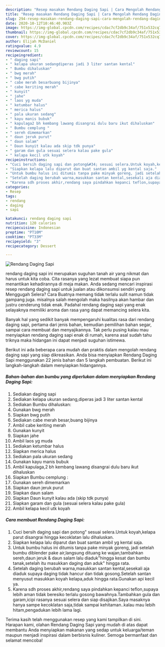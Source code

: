 ```yaml
---
description: "Resep masakan Rendang Daging Sapi | Cara Mengolah Rendang Daging Sapi Yang Enak Dan Mudah"
title: "Resep masakan Rendang Daging Sapi | Cara Mengolah Rendang Daging Sapi Yang Enak Dan Mudah"
slug: 294-resep-masakan-rendang-daging-sapi-cara-mengolah-rendang-daging-sapi-yang-enak-dan-mudah
date: 2020-10-12T10:46:40.903Z
image: https://img-global.cpcdn.com/recipes/cdac7cf2db9c34af/751x532cq70/rendang-daging-sapi-foto-resep-utama.jpg
thumbnail: https://img-global.cpcdn.com/recipes/cdac7cf2db9c34af/751x532cq70/rendang-daging-sapi-foto-resep-utama.jpg
cover: https://img-global.cpcdn.com/recipes/cdac7cf2db9c34af/751x532cq70/rendang-daging-sapi-foto-resep-utama.jpg
author: Elijah McDaniel
ratingvalue: 4.9
reviewcount: 15
recipeingredient:
- " daging sapi"
- " kelapa ukuran sedangdiperas jadi 3 liter santan kental"
- " Bumbu dihaluskan"
- " bwg merah"
- " bwg putih"
- " cabe merah besarbuang bijinya"
- " cabe keriting merah"
- " kunyit"
- " jahe"
- " laos yg muda"
- " ketumbar halus"
- " merica halus"
- " pala ukuran sedang"
- " kayu manis bubuk"
- " kapulaga2 bh kembang lawang disangrai dulu baru ikut dihaluskan"
- " Bumbu cemplung "
- " sereh dimemarkan"
- " daun jeruk purut"
- " daun salam"
- " Daun kunyit kalau ada skip tdk punya"
- " garam dan gula sesuai selera kalau pake gula"
- " kelapa kecil utk koyah"
recipeinstructions:
- "Cuci bersih daging sapi dan potong&#34; sesuai selera.Untuk koyah,kelapa parut disangrai hingga kecoklatan lalu dihaluskan."
- "Siapkan kelapa lalu diparut dan buat santan ambil yg kental saja."
- "Untuk bumbu halus ini ditumis tanpa pake minyak goreng, jadi setelah bumbu diblender pake air,langsung dituang ke wajan,tambahkan sereh,daun jeruk &amp; daun salam lalu diaduk&#34;hingga kesat dan bumbu tanak,setelah itu masukkan daging dan aduk&#34; hingga rata."
- "Setelah daging berubah warna,masukkan santan kental,sesekali aja diaduk supaya daging tidak hancur dan tidak gosong.Setelah santan menyusut masukkan koyah kelapa,aduk hingga rata.Gunakan api kecil ya."
- "Karena sdh proses akhir,rendang saya pindahkan kepanci teflon,supaya lebih aman tidak beresiko terlalu gosong bawahnya.Tambahkan gula dan garam,icipi rasanya sesuai selera dan siap disajikan.Saya masaknya hanya sampe kecoklatan saja,tidak sampai kehitaman..kalau mau lebih hitam,pengadukan lebih lama lagi."
categories:
- Resep
tags:
- rendang
- daging
- sapi

katakunci: rendang daging sapi 
nutrition: 120 calories
recipecuisine: Indonesian
preptime: "PT10M"
cooktime: "PT33M"
recipeyield: "3"
recipecategory: Dessert

---
```



![Rendang Daging Sapi](https://img-global.cpcdn.com/recipes/cdac7cf2db9c34af/751x532cq70/rendang-daging-sapi-foto-resep-utama.jpg)


rendang daging sapi ini merupakan suguhan tanah air yang nikmat dan harus untuk kita coba. Cita rasanya yang lezat membuat siapa pun menantikan kehadirannya di meja makan.
Anda sedang mencari inspirasi resep rendang daging sapi untuk jualan atau dikonsumsi sendiri yang Menggugah Selera? Cara Buatnya memang tidak terlalu sulit namun tidak gampang juga. misalnya salah mengolah maka hasilnya akan hambar dan justru cenderung tidak enak. Padahal rendang daging sapi yang enak selayaknya memiliki aroma dan rasa yang dapat memancing selera kita.

Banyak hal yang sedikit banyak mempengaruhi kualitas rasa dari rendang daging sapi, pertama dari jenis bahan, kemudian pemilihan bahan segar, sampai cara membuat dan menyajikannya. Tak perlu pusing kalau mau menyiapkan rendang daging sapi enak di rumah, karena asal sudah tahu triknya maka hidangan ini dapat menjadi suguhan istimewa.




Berikut ini ada beberapa cara mudah dan praktis dalam mengolah rendang daging sapi yang siap dikreasikan. Anda bisa menyiapkan Rendang Daging Sapi menggunakan 22 jenis bahan dan 5 langkah pembuatan. Berikut ini langkah-langkah dalam menyiapkan hidangannya.

<!--inarticleads1-->

##### Bahan-bahan dan bumbu yang diperlukan dalam menyiapkan Rendang Daging Sapi:

1. Sediakan  daging sapi
1. Sediakan  kelapa ukuran sedang,diperas jadi 3 liter santan kental
1. Sediakan  Bumbu dihaluskan:
1. Gunakan  bwg merah
1. Siapkan  bwg putih
1. Sediakan  cabe merah besar,buang bijinya
1. Ambil  cabe keriting merah
1. Gunakan  kunyit
1. Siapkan  jahe
1. Ambil  laos yg muda
1. Sediakan  ketumbar halus
1. Siapkan  merica halus
1. Sediakan  pala ukuran sedang
1. Gunakan  kayu manis bubuk
1. Ambil  kapulaga,2 bh kembang lawang disangrai dulu baru ikut dihaluskan
1. Siapkan  Bumbu cemplung :
1. Gunakan  sereh dimemarkan
1. Siapkan  daun jeruk purut
1. Siapkan  daun salam
1. Siapkan  Daun kunyit kalau ada (skip tdk punya)
1. Siapkan  garam dan gula (sesuai selera kalau pake gula)
1. Ambil  kelapa kecil utk koyah




<!--inarticleads2-->

##### Cara membuat Rendang Daging Sapi:

1. Cuci bersih daging sapi dan potong&#34; sesuai selera.Untuk koyah,kelapa parut disangrai hingga kecoklatan lalu dihaluskan.
1. Siapkan kelapa lalu diparut dan buat santan ambil yg kental saja.
1. Untuk bumbu halus ini ditumis tanpa pake minyak goreng, jadi setelah bumbu diblender pake air,langsung dituang ke wajan,tambahkan sereh,daun jeruk &amp; daun salam lalu diaduk&#34;hingga kesat dan bumbu tanak,setelah itu masukkan daging dan aduk&#34; hingga rata.
1. Setelah daging berubah warna,masukkan santan kental,sesekali aja diaduk supaya daging tidak hancur dan tidak gosong.Setelah santan menyusut masukkan koyah kelapa,aduk hingga rata.Gunakan api kecil ya.
1. Karena sdh proses akhir,rendang saya pindahkan kepanci teflon,supaya lebih aman tidak beresiko terlalu gosong bawahnya.Tambahkan gula dan garam,icipi rasanya sesuai selera dan siap disajikan.Saya masaknya hanya sampe kecoklatan saja,tidak sampai kehitaman..kalau mau lebih hitam,pengadukan lebih lama lagi.




Terima kasih telah menggunakan resep yang kami tampilkan di sini. Harapan kami, olahan Rendang Daging Sapi yang mudah di atas dapat membantu Anda menyiapkan makanan yang sedap untuk keluarga/teman maupun menjadi inspirasi dalam berbisnis kuliner. Semoga bermanfaat dan selamat mencoba!
